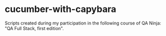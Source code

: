 # cucumber-with-capybara
Scripts created during my participation in the following course of QA Ninja: "QA Full Stack, first edition".

